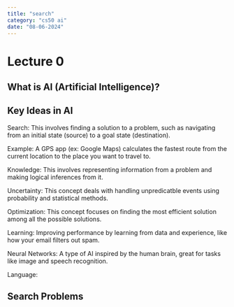 ```yaml
---
title: "search"
category: "cs50 ai"
date: "08-06-2024"
---
```


# Lecture 0

## What is AI (Artificial Intelligence)?



## Key Ideas in AI

Search: This involves finding a solution to a problem, such as navigating from an initial state (source) to a goal state (destination).

Example: A GPS app (ex: Google Maps) calculates the fastest route from the current location to the place you want to travel to.

Knowledge: This involves representing information from a problem and making logical inferences from it. 


Uncertainty: This concept deals with handling unpredicatble events using probability and statistical methods.

Optimization: This concept focuses on finding the most efficient solution among all the possible solutions. 

Learning: Improving performance by learning from data and experience, like how your email filters out spam.

Neural Networks: A type of AI inspired by the human brain, great for tasks like image and speech recognition.

Language:


## Search Problems
